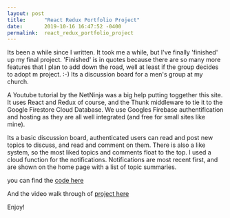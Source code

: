 ```yaml
---
layout: post
title:      "React Redux Portfolio Project"
date:       2019-10-16 16:47:52 -0400
permalink:  react_redux_portfolio_project
---
```



Its been a while since I written. It took me a while, but I've finally 'finished' up my final project. 'Finished' is in quotes because there are so many more features that I plan to add down the road, well at least if the group decides to adopt m project. :-) Its a discussion board for a men's group at my church.

A Youtube tutorial by the NetNinja was a big help putting toggether this site. It uses React and Redux of course, and the Thunk middleware to tie it to the Google Firestore Cloud Database. We use Googles Firebase authentification and hosting as they are all well integrated (and free for small sites like mine).

Its a basic discussion board, authenticated users can  read and post new topics to discuss, and read and comment on them. There is also a like system, so the most liked topics and comments float to the top. I used a cloud function for the notifications. Notifications are most recent first, and are shown on the home page with a list of topic summaries.

you can find the [code here](https://github.com/dapawn/react-redux-assessment-cb-000)

And  the video walk through of [project here](https://youtu.be/PK1yc7REpk4)

Enjoy!
